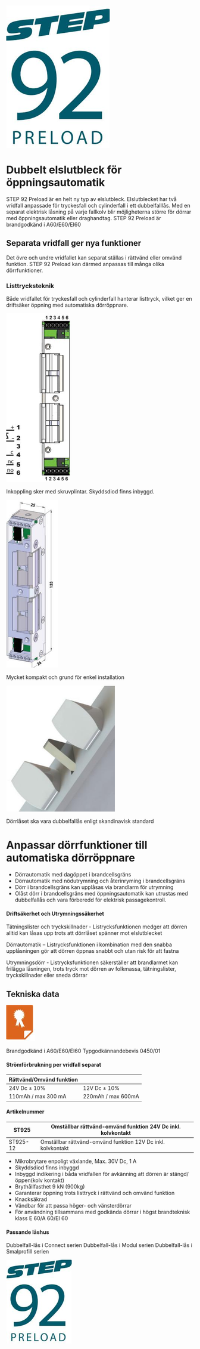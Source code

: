 ![](_page_0_Picture_2.jpeg)

# Dubbelt elslutbleck för öppningsautomatik

STEP 92 Preload är en helt ny typ av elslutbleck. Elslutblecket har två vridfall anpassade för tryckesfall och cylinderfall i ett dubbelfalllås. Med en separat elektrisk låsning på varje fallkolv blir möjligheterna större för dörrar med öppningsautomatik eller draghandtag. STEP 92 Preload är brandgodkänd i A60/E60/EI60

## Separata vridfall ger nya funktioner

Det övre och undre vridfallet kan separat ställas i rättvänd eller omvänd funktion. STEP 92 Preload kan därmed anpassas till många olika dörrfunktioner.

### Listtrycksteknik

Både vridfallet för tryckesfall och cylinderfall hanterar listtryck, vilket ger en driftsäker öppning med automatiska dörröppnare.

![](_page_1_Figure_0.jpeg)

Inkoppling sker med skruvplintar. Skyddsdiod finns inbyggd.

![](_page_1_Figure_2.jpeg)

Mycket kompakt och grund för enkel installation

![](_page_1_Picture_4.jpeg)

Dörrlåset ska vara dubbelfallås enligt skandinavisk standard

# Anpassar dörrfunktioner till automatiska dörröppnare

- Dörrautomatik med dagöppet i brandcellsgräns
- Dörrautomatik med nödutrymning och återinryming i brandcellsgräns
- Dörr i brandcellsgräns kan upplåsas via brandlarm för utrymning
- Olåst dörr i brandcellsgräns med öppningsautomatik kan utrustas med dubbelfallås och vara förberedd för elektrisk passagekontroll.

#### Driftsäkerhet och Utrymningssäkerhet

Tätningslister och tryckskillnader - Listrycksfunktionen medger att dörren alltid kan låsas upp trots att dörrlåset spänner mot elslutblecket

Dörrautomatik – Listrycksfunktionen i kombination med den snabba upplåsningen gör att dörren öppnas snabbt och utan risk för att fastna

Utrymningsdörr - Listrycksfunktionen säkerställer att brandlarmet kan frilägga låsningen, trots tryck mot dörren av folkmassa, tätningslister, tryckskillnader eller sneda dörrar

## Tekniska data

![](_page_1_Picture_16.jpeg)

Brandgodkänd i A60/E60/EI60 Typgodkännandebevis 0450/01

#### Strömförbrukning per vridfall separat

| Rättvänd/Omvänd funktion |                    |
|--------------------------|--------------------|
| 24V Dc ± 10%             | 12V Dc ± 10%       |
| 110mAh / max 300 mA      | 220mAh / max 600mA |

#### Artikelnummer

| ST925    | Omställbar rättvänd-omvänd funktion 24V Dc inkl. kolvkontakt |
|----------|--------------------------------------------------------------|
| ST925-12 | Omställbar rättvänd-omvänd funktion 12V Dc inkl. kolvkontakt |

- Mikrobrytare enpoligt växlande, Max. 30V Dc, 1 A
- Skyddsdiod finns inbyggd
- Inbyggd indikering i båda vridfallen för avkänning att dörren är stängd/öppen(kolv kontakt)
- Brythållfasthet 9 kN (900kg)
- Garanterar öppning trots listtryck i rättvänd och omvänd funktion
- Knacksäkrad
- Vändbar för att passa höger- och vänsterdörrar
- För användning tillsammans med godkända dörrar i högst brandteknisk klass E 60/A 60/EI 60

#### Passande låshus

Dubbelfall-lås i Connect serien Dubbelfall-lås i Modul serien Dubbelfall-lås i Smalprofill serien

![](_page_1_Picture_32.jpeg)